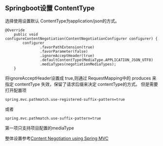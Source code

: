 ## Springboot设置 ContentType
选择使用设置默认 ContentType为application/json的方式。
```
@Override
    public void configureContentNegotiation(ContentNegotiationConfigurer configurer) {
        configurer
                .favorPathExtension(true)
                .favorParameter(false)
                .ignoreAcceptHeader(true)
                .defaultContentType(MediaType.APPLICATION_JSON_UTF8)
                .mediaTypes(negotiationMediaTypes);
    }
```

将ignoreAcceptHeader设置成 true,则通过 RequestMapping中的 produces 来指定 contentType 失效，保留了请求后缀来决定 contentType的方式。
但是需要打开配置项
```
spring.mvc.pathmatch.use-registered-suffix-pattern=true
```
或者
```
spring.mvc.pathmatch.use-suffix-pattern=true
```
第一项只支持项目配置的mediaType

整体设置参考[Content Negotiation using Spring MVC](https://spring.io/blog/2013/05/11/content-negotiation-using-spring-mvc)